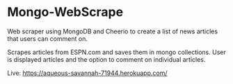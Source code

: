 # Mongo-WebScrape
Web scraper using MongoDB and Cheerio to create a list of news articles that users can comment on.

Scrapes articles from ESPN.com and saves them in mongo collections. User is displayed articles and the option to comment on individual articles. 

Live: https://aqueous-savannah-71944.herokuapp.com/
